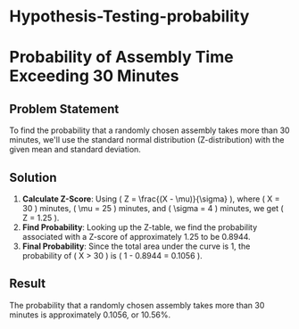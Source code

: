 # Hypothesis-Testing-probability

# Probability of Assembly Time Exceeding 30 Minutes

## Problem Statement
To find the probability that a randomly chosen assembly takes more than 30 minutes, we'll use the standard normal distribution (Z-distribution) with the given mean and standard deviation.

## Solution
1. **Calculate Z-Score**: Using \( Z = \frac{(X - \mu)}{\sigma} \), where \( X = 30 \) minutes, \( \mu = 25 \) minutes, and \( \sigma = 4 \) minutes, we get \( Z = 1.25 \).
2. **Find Probability**: Looking up the Z-table, we find the probability associated with a Z-score of approximately 1.25 to be 0.8944.
3. **Final Probability**: Since the total area under the curve is 1, the probability of \( X > 30 \) is \( 1 - 0.8944 = 0.1056 \).

## Result
The probability that a randomly chosen assembly takes more than 30 minutes is approximately 0.1056, or 10.56%.



